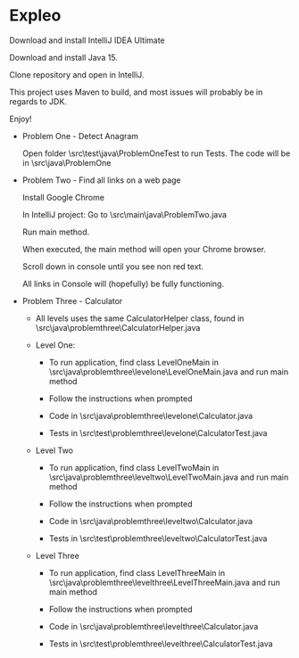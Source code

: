 # Expleo

Download and install IntelliJ IDEA Ultimate

Download and install Java 15.

Clone repository and open in IntelliJ.

This project uses Maven to build, and most issues will probably be in regards to JDK. 

Enjoy!


- Problem One - Detect Anagram

  Open folder \src\test\java\ProblemOneTest to run Tests.
  The code will be in \src\java\ProblemOne

- Problem Two - Find all links on a web page
  
  Install Google Chrome
  
  In IntelliJ project:
  Go to \src\main\java\ProblemTwo.java
  
  Run main method.
  
  When executed, the main method will open your Chrome browser.
  
  Scroll down in console until you see non red text.
  
  All links in Console will (hopefully) be fully functioning.
  
  
- Problem Three - Calculator

  - All levels uses the same CalculatorHelper class, found in \src\java\problemthree\CalculatorHelper.java

  - Level One:
    - To run application, find class LevelOneMain in  \src\java\problemthree\levelone\LevelOneMain.java and run main method
    - Follow the instructions when prompted
  
    - Code in \src\java\problemthree\levelone\Calculator.java
    - Tests in \src\test\problemthree\levelone\CalculatorTest.java
  
  - Level Two
    - To run application, find class LevelTwoMain in  \src\java\problemthree\leveltwo\LevelTwoMain.java and run main method
    - Follow the instructions when prompted
  
    - Code in \src\java\problemthree\leveltwo\Calculator.java
    - Tests in \src\test\problemthree\leveltwo\CalculatorTest.java 
  
  - Level Three
    - To run application, find class LevelThreeMain in  \src\java\problemthree\levelthree\LevelThreeMain.java and run main method
    - Follow the instructions when prompted
  
    - Code in \src\java\problemthree\levelthree\Calculator.java
    - Tests in \src\test\problemthree\levelthree\CalculatorTest.java 
